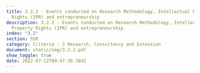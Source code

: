 ```yaml
---
title: 3.2.2 - Events conducted on Research Methodology, Intellectual Property
  Rights (IPR) and entrepreneurship
description: 3.2.2 - Events conducted on Research Methodology, Intellectual
  Property Rights (IPR) and entrepreneurship
index: "3.2"
section: SSR
category: Criteria - 3 Research, Consultancy and Extension
document: static/img/3.2.2.pdf
show_toggle: true
date: 2022-07-12T09:47:38.384Z
---
```

